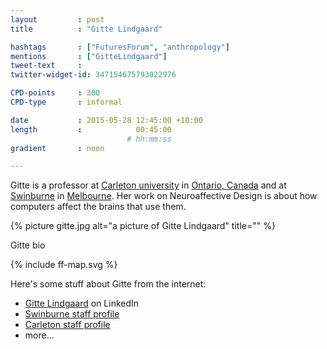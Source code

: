 ```yaml
---
layout         : post
title          : "Gitte Lindgaard"

hashtags       : ["FuturesForum", "anthropology"]
mentions       : ["GitteLindgaard"]
tweet-text     :
twitter-widget-id: 347154675793022976

CPD-points     : 300
CPD-type       : informal

date           : 2015-05-28 12:45:00 +10:00
length         :            00:45:00
                          # hh:mm:ss
gradient       : noon

---
```


Gitte is a professor at [Carleton university](http://http-server.carleton.ca/~glindgaa/) in [Ontario, Canada](https://goo.gl/maps/uPtDm) and at [Swinburne](http://www.swinburne.edu.au/health-arts-design/staff-profiles/view.php?who=glindgaard) in [Melbourne](https://goo.gl/maps/yaXF2). Her work on Neuroaffective Design is about how computers affect the brains that use them.

{% picture gitte.jpg alt="a picture of Gitte Lindgaard" title="" %}


Gitte bio

<div class="the-map flensing-deck">{% include ff-map.svg %}</div>

Here's some stuff about Gitte from the internet:

* [Gitte Lindgaard](https://ca.linkedin.com/pub/gitte-lindgaard/8/15a/bb) on LinkedIn
* [Swinburne staff profile](http://www.swinburne.edu.au/health-arts-design/staff-profiles/view.php?who=glindgaard)
* [Carleton staff profile](http://http-server.carleton.ca/~glindgaa/)
* more...